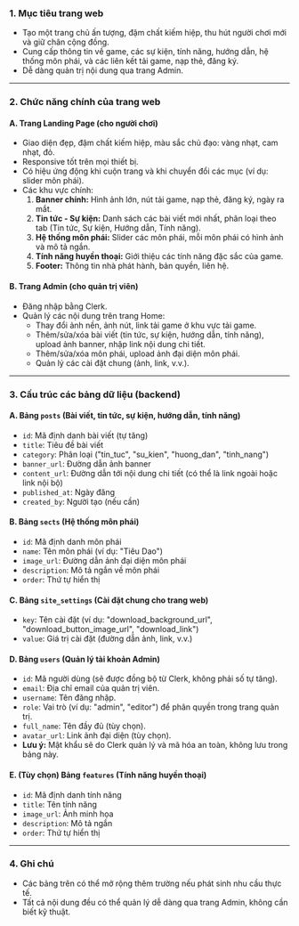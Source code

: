 ### 1. Mục tiêu trang web
- Tạo một trang chủ ấn tượng, đậm chất kiếm hiệp, thu hút người chơi mới và giữ chân cộng đồng.
- Cung cấp thông tin về game, các sự kiện, tính năng, hướng dẫn, hệ thống môn phái, và các liên kết tải game, nạp thẻ, đăng ký.
- Dễ dàng quản trị nội dung qua trang Admin.

---

### 2. Chức năng chính của trang web

#### **A. Trang Landing Page (cho người chơi)**
- Giao diện đẹp, đậm chất kiếm hiệp, màu sắc chủ đạo: vàng nhạt, cam nhạt, đỏ.
- Responsive tốt trên mọi thiết bị.
- Có hiệu ứng động khi cuộn trang và khi chuyển đổi các mục (ví dụ: slider môn phái).
- Các khu vực chính:
  1. **Banner chính:** Hình ảnh lớn, nút tải game, nạp thẻ, đăng ký, ngày ra mắt.
  2. **Tin tức - Sự kiện:** Danh sách các bài viết mới nhất, phân loại theo tab (Tin tức, Sự kiện, Hướng dẫn, Tính năng).
  3. **Hệ thống môn phái:** Slider các môn phái, mỗi môn phái có hình ảnh và mô tả ngắn.
  4. **Tính năng huyền thoại:** Giới thiệu các tính năng đặc sắc của game.
  5. **Footer:** Thông tin nhà phát hành, bản quyền, liên hệ.

#### **B. Trang Admin (cho quản trị viên)**
- Đăng nhập bằng Clerk.
- Quản lý các nội dung trên trang Home:
  - Thay đổi ảnh nền, ảnh nút, link tải game ở khu vực tải game.
  - Thêm/sửa/xóa bài viết (tin tức, sự kiện, hướng dẫn, tính năng), upload ảnh banner, nhập link nội dung chi tiết.
  - Thêm/sửa/xóa môn phái, upload ảnh đại diện môn phái.
  - Quản lý các cài đặt chung (ảnh, link, v.v.).

---

### 3. Cấu trúc các bảng dữ liệu (backend)

#### **A. Bảng `posts` (Bài viết, tin tức, sự kiện, hướng dẫn, tính năng)**
- `id`: Mã định danh bài viết (tự tăng)
- `title`: Tiêu đề bài viết
- `category`: Phân loại ("tin_tuc", "su_kien", "huong_dan", "tinh_nang")
- `banner_url`: Đường dẫn ảnh banner
- `content_url`: Đường dẫn tới nội dung chi tiết (có thể là link ngoài hoặc link nội bộ)
- `published_at`: Ngày đăng
- `created_by`: Người tạo (nếu cần)

#### **B. Bảng `sects` (Hệ thống môn phái)**
- `id`: Mã định danh môn phái
- `name`: Tên môn phái (ví dụ: "Tiêu Dao")
- `image_url`: Đường dẫn ảnh đại diện môn phái
- `description`: Mô tả ngắn về môn phái
- `order`: Thứ tự hiển thị

#### **C. Bảng `site_settings` (Cài đặt chung cho trang web)**
- `key`: Tên cài đặt (ví dụ: "download_background_url", "download_button_image_url", "download_link")
- `value`: Giá trị cài đặt (đường dẫn ảnh, link, v.v.)

#### **D. Bảng `users` (Quản lý tài khoản Admin)**
- `id`: Mã người dùng (sẽ được đồng bộ từ Clerk, không phải số tự tăng).
- `email`: Địa chỉ email của quản trị viên.
- `username`: Tên đăng nhập.
- `role`: Vai trò (ví dụ: "admin", "editor") để phân quyền trong trang quản trị.
- `full_name`: Tên đầy đủ (tùy chọn).
- `avatar_url`: Link ảnh đại diện (tùy chọn).
- **Lưu ý:** Mật khẩu sẽ do Clerk quản lý và mã hóa an toàn, không lưu trong bảng này.

#### **E. (Tùy chọn) Bảng `features` (Tính năng huyền thoại)**
- `id`: Mã định danh tính năng
- `title`: Tên tính năng
- `image_url`: Ảnh minh họa
- `description`: Mô tả ngắn
- `order`: Thứ tự hiển thị

---

### 4. Ghi chú
- Các bảng trên có thể mở rộng thêm trường nếu phát sinh nhu cầu thực tế.
- Tất cả nội dung đều có thể quản lý dễ dàng qua trang Admin, không cần biết kỹ thuật.
